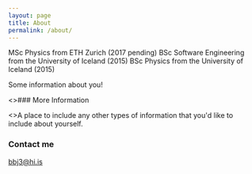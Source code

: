 ```yaml
---
layout: page
title: About
permalink: /about/
---
```

MSc Physics from ETH Zurich (2017 pending)
BSc Software Engineering from the University of Iceland (2015)
BSc Physics from the University of Iceland (2015)

Some information about you!

<>### More Information

<>A place to include any other types of information that you'd like to include about yourself.

### Contact me

[bbj3@hi.is](mailto:bbj3@hi.is)